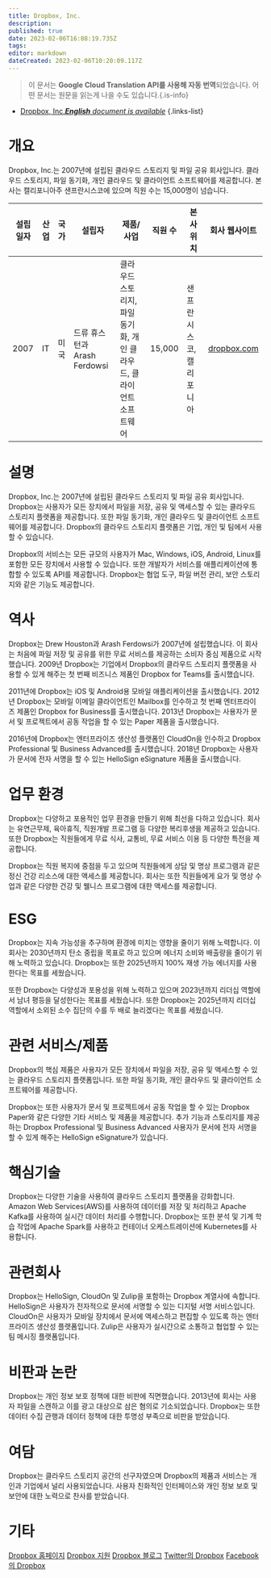 ```yaml
---
title: Dropbox, Inc.
description: 
published: true
date: 2023-02-06T16:08:19.735Z
tags: 
editor: markdown
dateCreated: 2023-02-06T10:20:09.117Z
---
```


> 이 문서는 **Google Cloud Translation API를 사용해 자동 번역**되었습니다.
어떤 문서는 원문을 읽는게 나을 수도 있습니다.{.is-info}



- [Dropbox, Inc.***English** document is available*](/en/Knowledge-base/Dictionary/Company/dropbox-inc-)
{.links-list}


# 개요

Dropbox, Inc.는 2007년에 설립된 클라우드 스토리지 및 파일 공유 회사입니다. 클라우드 스토리지, 파일 동기화, 개인 클라우드 및 클라이언트 소프트웨어를 제공합니다. 본사는 캘리포니아주 샌프란시스코에 있으며 직원 수는 15,000명이 넘습니다.

| 설립일자 | 산업 | 국가 | 설립자 | 제품/사업 | 직원 수 | 본사위치 | 회사 웹사이트 |
|----|---------|--------|--------|---|-----|------------------------|---|
| 2007 | IT | 미국 | 드류 휴스턴과 Arash Ferdowsi | 클라우드 스토리지, 파일 동기화, 개인 클라우드, 클라이언트 소프트웨어 | 15,000 | 샌프란시스코, 캘리포니아 | [dropbox.com](https://www.dropbox.com/) |

# 설명

Dropbox, Inc.는 2007년에 설립된 클라우드 스토리지 및 파일 공유 회사입니다. Dropbox는 사용자가 모든 장치에서 파일을 저장, 공유 및 액세스할 수 있는 클라우드 스토리지 플랫폼을 제공합니다. 또한 파일 동기화, 개인 클라우드 및 클라이언트 소프트웨어를 제공합니다. Dropbox의 클라우드 스토리지 플랫폼은 기업, 개인 및 팀에서 사용할 수 있습니다.

Dropbox의 서비스는 모든 규모의 사용자가 Mac, Windows, iOS, Android, Linux를 포함한 모든 장치에서 사용할 수 있습니다. 또한 개발자가 서비스를 애플리케이션에 통합할 수 있도록 API를 제공합니다. Dropbox는 협업 도구, 파일 버전 관리, 보안 스토리지와 같은 기능도 제공합니다.

# 역사

Dropbox는 Drew Houston과 Arash Ferdowsi가 2007년에 설립했습니다. 이 회사는 처음에 파일 저장 및 공유를 위한 무료 서비스를 제공하는 소비자 중심 제품으로 시작했습니다. 2009년 Dropbox는 기업에서 Dropbox의 클라우드 스토리지 플랫폼을 사용할 수 있게 해주는 첫 번째 비즈니스 제품인 Dropbox for Teams를 출시했습니다.

2011년에 Dropbox는 iOS 및 Android용 모바일 애플리케이션을 출시했습니다. 2012년 Dropbox는 모바일 이메일 클라이언트인 Mailbox를 인수하고 첫 번째 엔터프라이즈 제품인 Dropbox for Business를 출시했습니다. 2013년 Dropbox는 사용자가 문서 및 프로젝트에서 공동 작업을 할 수 있는 Paper 제품을 출시했습니다.

2016년에 Dropbox는 엔터프라이즈 생산성 플랫폼인 CloudOn을 인수하고 Dropbox Professional 및 Business Advanced를 출시했습니다. 2018년 Dropbox는 사용자가 문서에 전자 서명을 할 수 있는 HelloSign eSignature 제품을 출시했습니다.

# 업무 환경

Dropbox는 다양하고 포용적인 업무 환경을 만들기 위해 최선을 다하고 있습니다. 회사는 유연근무제, 육아휴직, 직원개발 프로그램 등 다양한 복리후생을 제공하고 있습니다. 또한 Dropbox는 직원들에게 무료 식사, 교통비, 무료 서비스 이용 등 다양한 특전을 제공합니다.

Dropbox는 직원 복지에 중점을 두고 있으며 직원들에게 상담 및 명상 프로그램과 같은 정신 건강 리소스에 대한 액세스를 제공합니다. 회사는 또한 직원들에게 요가 및 명상 수업과 같은 다양한 건강 및 웰니스 프로그램에 대한 액세스를 제공합니다.

# ESG

Dropbox는 지속 가능성을 추구하며 환경에 미치는 영향을 줄이기 위해 노력합니다. 이 회사는 2030년까지 탄소 중립을 목표로 하고 있으며 에너지 소비와 배출량을 줄이기 위해 노력하고 있습니다. Dropbox는 또한 2025년까지 100% 재생 가능 에너지를 사용한다는 목표를 세웠습니다.

또한 Dropbox는 다양성과 포용성을 위해 노력하고 있으며 2023년까지 리더십 역할에서 남녀 평등을 달성한다는 목표를 세웠습니다. 또한 Dropbox는 2025년까지 리더십 역할에서 소외된 소수 집단의 수를 두 배로 늘리겠다는 목표를 세웠습니다.

# 관련 서비스/제품

Dropbox의 핵심 제품은 사용자가 모든 장치에서 파일을 저장, 공유 및 액세스할 수 있는 클라우드 스토리지 플랫폼입니다. 또한 파일 동기화, 개인 클라우드 및 클라이언트 소프트웨어를 제공합니다.

Dropbox는 또한 사용자가 문서 및 프로젝트에서 공동 작업을 할 수 있는 Dropbox Paper와 같은 다양한 기타 서비스 및 제품을 제공합니다. 추가 기능과 스토리지를 제공하는 Dropbox Professional 및 Business Advanced 사용자가 문서에 전자 서명을 할 수 있게 해주는 HelloSign eSignature가 있습니다.

# 핵심기술

Dropbox는 다양한 기술을 사용하여 클라우드 스토리지 플랫폼을 강화합니다. Amazon Web Services(AWS)를 사용하여 데이터를 저장 및 처리하고 Apache Kafka를 사용하여 실시간 데이터 처리를 수행합니다. Dropbox는 또한 분석 및 기계 학습 작업에 Apache Spark를 사용하고 컨테이너 오케스트레이션에 Kubernetes를 사용합니다.

# 관련회사

Dropbox는 HelloSign, CloudOn 및 Zulip을 포함하는 Dropbox 계열사에 속합니다. HelloSign은 사용자가 전자적으로 문서에 서명할 수 있는 디지털 서명 서비스입니다. CloudOn은 사용자가 모바일 장치에서 문서에 액세스하고 편집할 수 있도록 하는 엔터프라이즈 생산성 플랫폼입니다. Zulip은 사용자가 실시간으로 소통하고 협업할 수 있는 팀 메시징 플랫폼입니다.

# 비판과 논란

Dropbox는 개인 정보 보호 정책에 대한 비판에 직면했습니다. 2013년에 회사는 사용자 파일을 스캔하고 이를 광고 대상으로 삼은 혐의로 기소되었습니다. Dropbox는 또한 데이터 수집 관행과 데이터 정책에 대한 투명성 부족으로 비판을 받았습니다.

# 여담

Dropbox는 클라우드 스토리지 공간의 선구자였으며 Dropbox의 제품과 서비스는 개인과 기업에서 널리 사용되었습니다. 사용자 친화적인 인터페이스와 개인 정보 보호 및 보안에 대한 노력으로 찬사를 받았습니다.

# 기타

[Dropbox 홈페이지](https://www.dropbox.com/)
[Dropbox 지원](https://www.dropbox.com/support)
[Dropbox 블로그](https://blog.dropbox.com/)
[Twitter의 Dropbox](https://twitter.com/dropbox)
[Facebook의 Dropbox](https://www.facebook.com/dropbox)
